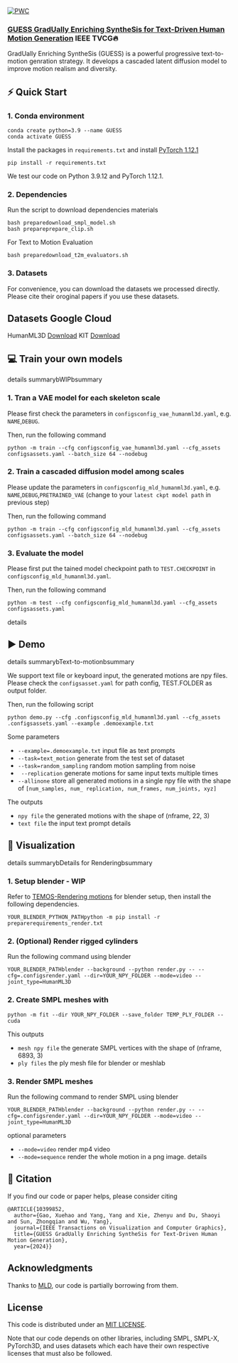 [![PWC](httpsimg.shields.ioendpoint.svgurl=httpspaperswithcode.combadgeguess-gradually-enriching-synthesis-for-textmotion-synthesis-on-humanml3d)](httpspaperswithcode.comsotamotion-synthesis-on-humanml3dp=guess-gradually-enriching-synthesis-for-text)

### [GUESS GradUally Enriching SyntheSis for Text-Driven Human Motion Generation](httpsarxiv.orgpdf2401.02142.pdf)  IEEE TVCG🔥

 GradUally Enriching SyntheSis (GUESS) is a powerful progressive text-to-motion genration strategy. It develops a cascaded latent diffusion model to improve motion realism and diversity.



## ⚡ Quick Start

### 1. Conda environment

```
conda create python=3.9 --name GUESS
conda activate GUESS
```

Install the packages in `requirements.txt` and install [PyTorch 1.12.1](httpspytorch.org)

```
pip install -r requirements.txt
```

We test our code on Python 3.9.12 and PyTorch 1.12.1.

### 2. Dependencies

Run the script to download dependencies materials

```
bash preparedownload_smpl_model.sh
bash prepareprepare_clip.sh
```

For Text to Motion Evaluation

```
bash preparedownload_t2m_evaluators.sh
```

### 3. Datasets
For convenience, you can download the datasets we processed directly. Please cite their oroginal papers if you use these datasets.


Datasets  Google Cloud                                        
-----------------------------------------------------------------------------------------------------------
 HumanML3D  [Download](httpsdrive.google.comdrivefolders1jjwwtyv6_rZzY7Bz60dEpOKIK9Fwh95Susp=drive_link) 
 KIT  [Download](httpsdrive.google.comdrivefolders1dh7zcwDz2M4yaE1Q9LWCHzghG-PWAkO4usp=drive_link) 

## 💻 Train your own models

details
  summarybWIPbsummary


### 1. Tran a VAE model for each skeleton scale

Please first check the parameters in `configsconfig_vae_humanml3d.yaml`, e.g. `NAME`,`DEBUG`.

Then, run the following command

```
python -m train --cfg configsconfig_vae_humanml3d.yaml --cfg_assets configsassets.yaml --batch_size 64 --nodebug
```

### 2. Train a cascaded diffusion model among scales

Please update the parameters in `configsconfig_mld_humanml3d.yaml`, e.g. `NAME`,`DEBUG`,`PRETRAINED_VAE` (change to your `latest ckpt model path` in previous step)

Then, run the following command

```
python -m train --cfg configsconfig_mld_humanml3d.yaml --cfg_assets configsassets.yaml --batch_size 64 --nodebug
```

### 3. Evaluate the model

Please first put the tained model checkpoint path to `TEST.CHECKPOINT` in `configsconfig_mld_humanml3d.yaml`.

Then, run the following command

```
python -m test --cfg configsconfig_mld_humanml3d.yaml --cfg_assets configsassets.yaml
```

details


## ▶️ Demo

details
  summarybText-to-motionbsummary

We support text file or keyboard input, the generated motions are npy files.
Please check the `configsasset.yaml` for path config, TEST.FOLDER as output folder.

Then, run the following script

```
python demo.py --cfg .configsconfig_mld_humanml3d.yaml --cfg_assets .configsassets.yaml --example .demoexample.txt
```

Some parameters

- `--example=.demoexample.txt` input file as text prompts
- `--task=text_motion` generate from the test set of dataset
- `--task=random_sampling` random motion sampling from noise
- ` --replication` generate motions for same input texts multiple times
- `--allinone` store all generated motions in a single npy file with the shape of `[num_samples, num_ replication, num_frames, num_joints, xyz]`

The outputs

- `npy file` the generated motions with the shape of (nframe, 22, 3)
- `text file` the input text prompt
details


## 👀 Visualization

details
  summarybDetails for Renderingbsummary

### 1. Setup blender - WIP

Refer to [TEMOS-Rendering motions](httpsgithub.comMathuxTEMOS) for blender setup, then install the following dependencies.

```
YOUR_BLENDER_PYTHON_PATHpython -m pip install -r preparerequirements_render.txt
```

### 2. (Optional) Render rigged cylinders

Run the following command using blender

```
YOUR_BLENDER_PATHblender --background --python render.py -- --cfg=.configsrender.yaml --dir=YOUR_NPY_FOLDER --mode=video --joint_type=HumanML3D
```

### 2. Create SMPL meshes with

```
python -m fit --dir YOUR_NPY_FOLDER --save_folder TEMP_PLY_FOLDER --cuda
```

This outputs

- `mesh npy file` the generate SMPL vertices with the shape of (nframe, 6893, 3)
- `ply files` the ply mesh file for blender or meshlab

### 3. Render SMPL meshes

Run the following command to render SMPL using blender

```
YOUR_BLENDER_PATHblender --background --python render.py -- --cfg=.configsrender.yaml --dir=YOUR_NPY_FOLDER --mode=video --joint_type=HumanML3D
```

optional parameters

- `--mode=video` render mp4 video
- `--mode=sequence` render the whole motion in a png image.
details


## 📌 Citation

If you find our code or paper helps, please consider citing

```
@ARTICLE{10399852,
  author={Gao, Xuehao and Yang, Yang and Xie, Zhenyu and Du, Shaoyi and Sun, Zhongqian and Wu, Yang},
  journal={IEEE Transactions on Visualization and Computer Graphics}, 
  title={GUESS GradUally Enriching SyntheSis for Text-Driven Human Motion Generation}, 
  year={2024}}
```

## Acknowledgments

Thanks to [MLD](httpsgithub.comChenFengYemotion-latent-diffusion), our code is partially borrowing from them.

## License

This code is distributed under an [MIT LICENSE](LICENSE).

Note that our code depends on other libraries, including SMPL, SMPL-X, PyTorch3D, and uses datasets which each have their own respective licenses that must also be followed.
